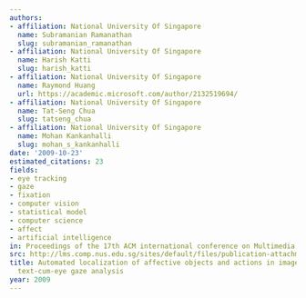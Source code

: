 ```yaml
---
authors:
- affiliation: National University Of Singapore
  name: Subramanian Ramanathan
  slug: subramanian_ramanathan
- affiliation: National University Of Singapore
  name: Harish Katti
  slug: harish_katti
- affiliation: National University Of Singapore
  name: Raymond Huang
  url: https://academic.microsoft.com/author/2132519694/
- affiliation: National University Of Singapore
  name: Tat-Seng Chua
  slug: tatseng_chua
- affiliation: National University Of Singapore
  name: Mohan Kankanhalli
  slug: mohan_s_kankanhalli
date: '2009-10-23'
estimated_citations: 23
fields:
- eye tracking
- gaze
- fixation
- computer vision
- statistical model
- computer science
- affect
- artificial intelligence
in: Proceedings of the 17th ACM international conference on Multimedia
src: http://lms.comp.nus.edu.sg/sites/default/files/publication-attachments/acmmm09-Ramanathan.pdf
title: Automated localization of affective objects and actions in images via caption
  text-cum-eye gaze analysis
year: 2009
---
```

